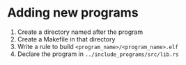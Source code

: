 # Adding new programs

1. Create a directory named after the program
2. Create a Makefile in that directory
3. Write a rule to build `<program_name>/<program_name>.elf`
4. Declare the program in `../include_programs/src/lib.rs`
